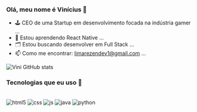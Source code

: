 ### Olá, meu nome é Vinícius 👋
- 🕹️ CEO de uma Startup em desenvolvimento focada na indústria gamer ...
- 🌱 Estou aprendendo React Native ...
- 🗂️ Estou buscando desenvolver em Full Stack ...
- 📫 Como me encontrar: limarezendev1@gmail.com ...

![Vini GitHub stats](https://github-readme-stats.vercel.app/api?username=Viniflr&show_icons=true&theme=radical)

### Tecnologias que eu uso 📡

<div style="display: inline_block"><br/>
  <img align="center" alt="html5" src="https://img.shields.io/badge/HTML5-E34F26?style=for-the-badge&logo=html5&logoColor=white" />
  <img align="center" alt="css" src="https://img.shields.io/badge/CSS3-1572B6?style=for-the-badge&logo=css3&logoColor=white" />
  <img align="center" alt="js" src="https://img.shields.io/badge/JavaScript-F7DF1E?style=for-the-badge&logo=javascript&logoColor=black" />
  <img align="center" alt="java" src="https://img.shields.io/badge/Java-ED8B00?style=for-the-badge&logo=openjdk&logoColor=white" />
  <img align="center" alt="python" src="https://img.shields.io/badge/Python-14354C?style=for-the-badge&logo=python&logoColor=white" />
</div>
